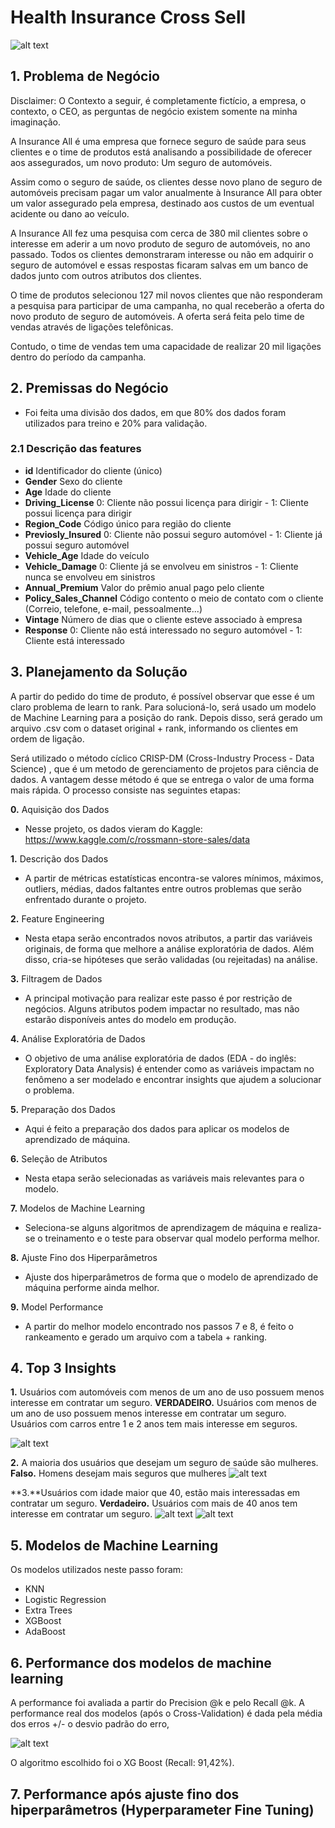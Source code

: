 # Health Insurance Cross Sell

![alt text](https://github.com/CaioMendes92/health_insurance_cross_sell/blob/main/img/insurance-capa.jpg?raw=true)

## 1. Problema de Negócio
Disclaimer: O Contexto a seguir, é completamente fictício, a empresa, o contexto, o CEO, as perguntas de negócio existem somente na minha imaginação. 

A Insurance All é uma empresa que fornece seguro de saúde para seus clientes e o time de produtos está analisando a possibilidade de oferecer aos assegurados, um novo produto: Um seguro de automóveis.

Assim como o seguro de saúde, os clientes desse novo plano de seguro de automóveis precisam pagar um valor anualmente à Insurance All para obter um valor assegurado pela empresa, destinado aos custos de um eventual acidente ou dano ao veículo.

A Insurance All fez uma pesquisa com cerca de 380 mil clientes sobre o interesse em aderir a um novo produto de seguro de automóveis, no ano passado. Todos os clientes demonstraram interesse ou não em adquirir o seguro de automóvel e essas respostas ficaram salvas em um banco de dados junto com outros atributos dos clientes.

O time de produtos selecionou 127 mil novos clientes que não responderam a pesquisa para participar de uma campanha, no qual receberão a oferta do novo produto de seguro de automóveis. A oferta será feita pelo time de vendas através de ligações telefônicas.

Contudo, o time de vendas tem uma capacidade de realizar 20 mil ligações dentro do período da campanha.

## 2. Premissas do Negócio
* Foi feita uma divisão dos dados, em que 80% dos dados foram utilizados para treino e 20% para validação.

### 2.1 Descrição das features
* **id**	Identificador do cliente (único)
* **Gender**	Sexo do cliente
* **Age**	Idade do cliente
* **Driving_License**	0: Cliente não possui licença para dirigir - 1: Cliente possui licença para dirigir
* **Region_Code**	Código único para região do cliente
* **Previosly_Insured**	0: Cliente não possui seguro automóvel - 1: Cliente já possui seguro automóvel
* **Vehicle_Age**	Idade do veículo
* **Vehicle_Damage**	0: Cliente já se envolveu em sinistros - 1: Cliente nunca se envolveu em sinistros
* **Annual_Premium**	Valor do prêmio anual pago pelo cliente
* **Policy_Sales_Channel**	Código contento o meio de contato com o cliente (Correio, telefone, e-mail, pessoalmente...)
* **Vintage**	Número de dias que o cliente esteve associado à empresa
* **Response**	0: Cliente não está interessado no seguro automóvel - 1: Cliente está interessado

## 3. Planejamento da Solução
A partir do pedido do time de produto, é possível observar que esse é um claro problema de learn to rank. Para solucioná-lo, será usado um modelo de Machine Learning para a posição do rank. Depois disso, será gerado um arquivo .csv com o dataset original + rank, informando os clientes em ordem de ligação. 

Será utilizado o método cíclico CRISP-DM (Cross-Industry Process - Data Science) , que é um metodo de gerenciamento de projetos para ciência de dados. A vantagem desse método é que se entrega o valor de uma forma mais rápida. O processo consiste nas seguintes etapas:

**0.** Aquisição dos Dados
* Nesse projeto, os dados vieram do Kaggle: https://www.kaggle.com/c/rossmann-store-sales/data

**1.** Descrição dos Dados
* A partir de métricas estatísticas encontra-se valores mínimos, máximos, outliers, médias, dados faltantes entre outros problemas que serão enfrentado durante o projeto.

**2.** Feature Engineering
* Nesta etapa serão encontrados novos atributos, a partir das variáveis originais, de forma que melhore a análise exploratória de dados. Além disso, cria-se hipóteses que serão validadas (ou rejeitadas) na análise.

**3.** Filtragem de Dados
* A principal motivação para realizar este passo é por restrição de negócios. Alguns atributos podem impactar no resultado, mas não estarão disponíveis antes do modelo em produção.

**4.** Análise Exploratória de Dados
* O objetivo de uma análise exploratória de dados (EDA - do inglês: Exploratory Data Analysis) é entender como as variáveis impactam no fenômeno a ser modelado e encontrar insights que ajudem a solucionar o problema. 

**5.** Preparação dos Dados
* Aqui é feito a preparação dos dados para aplicar os modelos de aprendizado de máquina.

**6.** Seleção de Atributos
* Nesta etapa serão selecionadas as variáveis mais relevantes para o modelo.

**7.** Modelos de Machine Learning
*	Seleciona-se alguns algoritmos de aprendizagem de máquina e realiza-se o treinamento e o teste para observar qual modelo performa melhor.

**8.** Ajuste Fino dos Hiperparâmetros
* Ajuste dos hiperparâmetros de forma que o modelo de aprendizado de máquina performe ainda melhor.

**9.** Model Performance
* A partir do melhor modelo encontrado nos passos 7 e 8, é feito o rankeamento e gerado um arquivo com a tabela + ranking.

## 4. Top 3 Insights

**1.** Usuários com automóveis com menos de um ano de uso possuem menos interesse em contratar um seguro.
**VERDADEIRO.** Usuários com menos de um ano de uso possuem menos interesse em contratar um seguro. Usuários com carros entre 1 e 2 anos tem mais interesse em seguros.

![alt text](https://github.com/CaioMendes92/health_insurance_cross_sell/blob/main/img/insight1.png?raw=true)

**2.** A maioria dos usuários que desejam um seguro de saúde são mulheres.
**Falso.** Homens desejam mais seguros que mulheres
![alt text](https://github.com/CaioMendes92/health_insurance_cross_sell/blob/main/img/insight2.png?raw=true)

**3.**Usuários com idade maior que 40, estão mais interessadas em contratar um seguro.
**Verdadeiro.** Usuários com mais de 40 anos tem interesse em contratar um seguro.
![alt text](https://github.com/CaioMendes92/health_insurance_cross_sell/blob/main/img/insight3a.png?raw=true)
![alt text](https://github.com/CaioMendes92/health_insurance_cross_sell/blob/main/img/insight3b.png?raw=true)

## 5. Modelos de Machine Learning

Os modelos utilizados neste passo foram:

* KNN
* Logistic Regression
* Extra Trees
* XGBoost
* AdaBoost

## 6. Performance dos modelos de machine learning
A performance foi avaliada a partir do Precision @k e pelo Recall @k. A performance real dos modelos (após o Cross-Validation) é dada pela média dos erros +/- o desvio padrão do erro,

![alt text](https://github.com/CaioMendes92/health_insurance_cross_sell/blob/main/img/modelos_cv.png?raw=true)

O algoritmo escolhido foi o XG Boost (Recall: 91,42%).

## 7. Performance após ajuste fino dos hiperparâmetros (Hyperparameter Fine Tuning)


